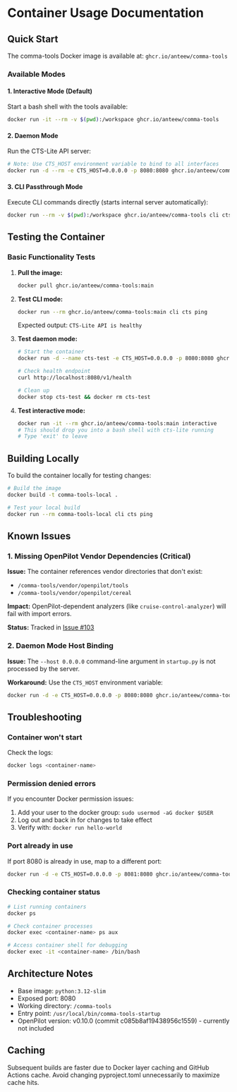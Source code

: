 # Container Usage Documentation

## Quick Start

The comma-tools Docker image is available at: `ghcr.io/anteew/comma-tools`

### Available Modes

#### 1. Interactive Mode (Default)
Start a bash shell with the tools available:
```bash
docker run -it --rm -v $(pwd):/workspace ghcr.io/anteew/comma-tools
```

#### 2. Daemon Mode
Run the CTS-Lite API server:
```bash
# Note: Use CTS_HOST environment variable to bind to all interfaces
docker run -d --rm -e CTS_HOST=0.0.0.0 -p 8080:8080 ghcr.io/anteew/comma-tools daemon
```

#### 3. CLI Passthrough Mode
Execute CLI commands directly (starts internal server automatically):
```bash
docker run --rm -v $(pwd):/workspace ghcr.io/anteew/comma-tools cli cts ping
```

## Testing the Container

### Basic Functionality Tests

1. **Pull the image:**
   ```bash
   docker pull ghcr.io/anteew/comma-tools:main
   ```

2. **Test CLI mode:**
   ```bash
   docker run --rm ghcr.io/anteew/comma-tools:main cli cts ping
   ```
   Expected output: `CTS-Lite API is healthy`

3. **Test daemon mode:**
   ```bash
   # Start the container
   docker run -d --name cts-test -e CTS_HOST=0.0.0.0 -p 8080:8080 ghcr.io/anteew/comma-tools:main daemon

   # Check health endpoint
   curl http://localhost:8080/v1/health

   # Clean up
   docker stop cts-test && docker rm cts-test
   ```

4. **Test interactive mode:**
   ```bash
   docker run -it --rm ghcr.io/anteew/comma-tools:main interactive
   # This should drop you into a bash shell with cts-lite running
   # Type 'exit' to leave
   ```

## Building Locally

To build the container locally for testing changes:

```bash
# Build the image
docker build -t comma-tools-local .

# Test your local build
docker run --rm comma-tools-local cli cts ping
```

## Known Issues

### 1. Missing OpenPilot Vendor Dependencies (Critical)
**Issue:** The container references vendor directories that don't exist:
- `/comma-tools/vendor/openpilot/tools`
- `/comma-tools/vendor/openpilot/cereal`

**Impact:** OpenPilot-dependent analyzers (like `cruise-control-analyzer`) will fail with import errors.

**Status:** Tracked in [Issue #103](https://github.com/anteew/comma-tools/issues/103)

### 2. Daemon Mode Host Binding
**Issue:** The `--host 0.0.0.0` command-line argument in `startup.py` is not processed by the server.

**Workaround:** Use the `CTS_HOST` environment variable:
```bash
docker run -d -e CTS_HOST=0.0.0.0 -p 8080:8080 ghcr.io/anteew/comma-tools:main daemon
```

## Troubleshooting

### Container won't start
Check the logs:
```bash
docker logs <container-name>
```

### Permission denied errors
If you encounter Docker permission issues:
1. Add your user to the docker group: `sudo usermod -aG docker $USER`
2. Log out and back in for changes to take effect
3. Verify with: `docker run hello-world`

### Port already in use
If port 8080 is already in use, map to a different port:
```bash
docker run -d -e CTS_HOST=0.0.0.0 -p 8081:8080 ghcr.io/anteew/comma-tools:main daemon
```

### Checking container status
```bash
# List running containers
docker ps

# Check container processes
docker exec <container-name> ps aux

# Access container shell for debugging
docker exec -it <container-name> /bin/bash
```

## Architecture Notes

- Base image: `python:3.12-slim`
- Exposed port: 8080
- Working directory: `/comma-tools`
- Entry point: `/usr/local/bin/comma-tools-startup`
- OpenPilot version: v0.10.0 (commit c085b8af19438956c1559) - currently not included

## Caching
Subsequent builds are faster due to Docker layer caching and GitHub Actions cache. Avoid changing pyproject.toml unnecessarily to maximize cache hits.
